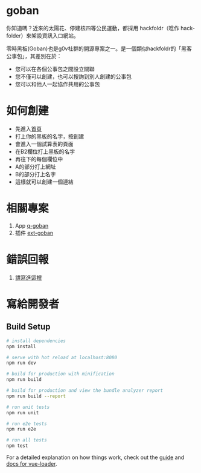 # goban

你知道嗎？近來的太陽花、停建核四等公民運動，都採用 hackfoldr（唸作 hack-folder）來架設資訊入口網站。

零時黑板(Goban)也是g0v社群的開源專案之一。是一個類似hackfoldr的「黑客公事包」，其差別在於：
   
* 您可以在各個公事包之間設立關聯
* 您不僅可以創建，也可以搜詢到別人創建的公事包
* 您可以和他人一起協作共用的公事包
 
# 如何創建

* 先進入[首頁](http://goban.tw)
* 打上你的黑板的名字，按創建
* 會進入一個試算表的頁面
* 在B2欄位打上黑板的名字
* 再往下的每個欄位中
* A的部分打上網址
* B的部分打上名字
* 這樣就可以創建一個連結

# 相關專案

1. App [q-goban](https://github.com/bestian/q-goban)
2. 插件 [ext-goban](https://github.com/bestian/ext-goban)


# 錯誤回報

1. [請寫進這裡](https://github.com/g0v/goban/issues)

# 寫給開發者

## Build Setup

``` bash
# install dependencies
npm install

# serve with hot reload at localhost:8080
npm run dev

# build for production with minification
npm run build

# build for production and view the bundle analyzer report
npm run build --report

# run unit tests
npm run unit

# run e2e tests
npm run e2e

# run all tests
npm test
```

For a detailed explanation on how things work, check out the [guide](http://vuejs-templates.github.io/webpack/) and [docs for vue-loader](http://vuejs.github.io/vue-loader).
